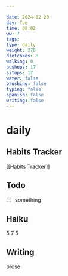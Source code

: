 ```yaml
---

date: 2024-02-20
day: Tue
time: 08:02
ww: 7
tags:
type: daily
weight: 270
dietcokes: 8
walking: 0
pushups: 17
situps: 17
water: false
brushing: false
typing: false
spanish: false
writing: false
---
```


# daily

## Habits Tracker
[[Habits Tracker]]

## Todo
- [ ] something
## Haiku
5
7
5
## Writing
prose
